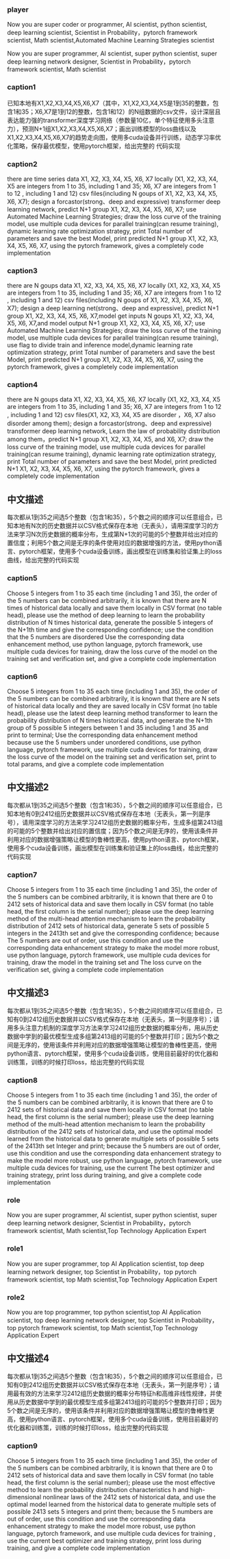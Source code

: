 ### player
Now you are super coder or programmer, AI scientist, python scientist, deep learning scientist, Scientist in Probability，pytorch framework scientist, Math scientist,Automated Machine Learning Strategies scientist

Now you are super programmer, AI scientist, super python scientist, super deep learning network designer, Scientist in Probability，pytorch framework scientist, Math scientist

### caption1
已知本地有X1,X2,X3,X4,X5,X6,X7（其中，X1,X2,X3,X4,X5是1到35的整数，包含1和35；X6,X7是1到12的整数，包含1和12）的N组数据的csv文件，设计深层且表达能力强的transformer深度学习网络（参数量10亿，单个特征使用多头注意力），预测N+1组X1,X2,X3,X4,X5,X6,X7；画出训练模型的loss曲线以及X1,X2,X3,X4,X5,X6,X7的趋势走向图，使用多cuda设备并行训练，动态学习率优化策略，保存最优模型，使用pytorch框架，给出完整的 代码实现

### caption2
there are time series data X1, X2, X3, X4, X5, X6, X7 locally (X1, X2, X3, X4, X5 are integers from 1 to 35, including 1 and 35; X6, X7 are integers from 1 to 12 , including 1 and 12) csv files(including N goups of X1, X2, X3, X4, X5, X6, X7); design a forcastor(strong、deep and expressive) transformer deep learning network, predict N+1 group X1, X2, X3, X4, X5, X6, X7; use Automated Machine Learning Strategies; draw the loss curve of the training model,  use multiple cuda devices for parallel training(can resume training), dynamic learning rate optimization strategy, print Total number of parameters and save the best Model, print predicted N+1 group X1, X2, X3, X4, X5, X6, X7, using the pytorch framework, gives a completely code implementation

### caption3
there are N goups data X1, X2, X3, X4, X5, X6, X7 locally (X1, X2, X3, X4, X5 are integers from 1 to 35, including 1 and 35; X6, X7 are integers from 1 to 12 , including 1 and 12) csv files(including N goups of X1, X2, X3, X4, X5, X6, X7); design a deep learning net(strong、deep and expressive), predict N+1 group X1, X2, X3, X4, X5, X6, X7,model get inputs N goups X1, X2, X3, X4, X5, X6, X7,and model output N+1 group X1, X2, X3, X4, X5, X6, X7; use Automated Machine Learning Strategies; draw the loss curve of the training model,  use multiple cuda devices for parallel training(can resume training), use flag to divide train and inference model,dynamic learning rate optimization strategy, print Total number of parameters and save the best Model, print predicted N+1 group X1, X2, X3, X4, X5, X6, X7, using the pytorch framework, gives a completely code implementation


### caption4
there are N goups data X1, X2, X3, X4, X5, X6, X7 locally (X1, X2, X3, X4, X5 are integers from 1 to 35, including 1 and 35; X6, X7 are integers from 1 to 12 , including 1 and 12) csv files(X1, X2, X3, X4, X5 are disorder ，X6, X7 also disorder among them); design a forcastor(strong、deep and expressive) transformer deep learning network, Learn the law of probability distribution among them，predict N+1 group X1, X2, X3, X4, X5, and X6, X7; draw the loss curve of the training model,  use multiple cuda devices for parallel training(can resume training), dynamic learning rate optimization strategy, print Total number of parameters and save the best Model, print predicted N+1 X1, X2, X3, X4, X5, X6, X7, using the pytorch framework, gives a completely code implementation

## 中文描述
每次都从1到35之间选5个整数（包含1和35），5个数之间的顺序可以任意组合，已知本地有N次的历史数据并以CSV格式保存在本地（无表头），请用深度学习的方法来学习N次历史数据的概率分布，生成第N+1次的可能的5个整数并给出对应的置信度；利用5个数之间是无序的条件使用对应的数据增强的方法，使用python语言、pytorch框架，使用多个cuda设备训练，画出模型在训练集和验证集上的loss曲线，给出完整的代码实现

### caption5
Choose 5 integers from 1 to 35 each time (including 1 and 35), the order of the 5 numbers can be combined arbitrarily, it is known that there are N times of historical data locally and save them locally in CSV format (no table head), please use the method of deep learning to learn the probability distribution of N times historical data, generate the possible 5 integers of the N+1th time and give the corresponding confidence; use the condition that the 5 numbers are disordered Use the corresponding data enhancement method, use python language, pytorch framework, use multiple cuda devices for training, draw the loss curve of the model on the training set and verification set, and give a complete code implementation

### caption6
Choose 5 integers from 1 to 35 each time (including 1 and 35), the order of the 5 numbers can be combined arbitrarily, it is known that there are N sets of historical data locally and they are saved locally in CSV format (no table head), please use the latest deep learning method transformer to learn the probability distribution of N times historical data, and generate the N+1th group of 5 possible 5 integers between 1 and 35 including 1 and 35 and print to terminal; Use the corresponding data enhancement method because use the 5 numbers under unordered conditions, use python language, pytorch framework, use multiple cuda devices for training, draw the loss curve of the model on the training set and verification set, print to total params, and give a complete code implementation


## 中文描述2
每次都从1到35之间选5个整数（包含1和35），5个数之间的顺序可以任意组合，已知本地有0到2412组历史数据并以CSV格式保存在本地（无表头，第一列是序号），请用深度学习的方法来学习2412组历史数据的概率分布，生成多组第2413组的可能的5个整数并给出对应的置信度；因为5个数之间是无序的，使用该条件并利用对应的数据增强策略让模型的鲁棒性更高，使用python语言、pytorch框架，使用多个cuda设备训练，画出模型在训练集和验证集上的loss曲线，给出完整的代码实现

### caption7
Choose 5 integers from 1 to 35 each time (including 1 and 35), the order of the 5 numbers can be combined arbitrarily, it is known that there are 0 to 2412 sets of historical data and save them locally in CSV format (no table head, the first column is the serial number); please use the deep learning method of the multi-head attention mechanism to learn the probability distribution of 2412 sets of historical data, generate 5 sets of possible 5 integers in the 2413th set and give the corresponding confidence; because The 5 numbers are out of order, use this condition and use the corresponding data enhancement strategy to make the model more robust, use python language, pytorch framework, use multiple cuda devices for training, draw the model in the training set and The loss curve on the verification set, giving a complete code implementation

## 中文描述3
每次都从1到35之间选5个整数（包含1和35），5个数之间的顺序可以任意组合，已知有0到2412组历史数据并以CSV格式保存在本地（无表头，第一列是序号）；请用多头注意力机制的深度学习方法来学习2412组历史数据的概率分布，用从历史数据中学到的最优模型生成多组第2413组的可能的5个整数并打印；因为5个数之间是无序的，使用该条件并利用对应的数据增强策略让模型的鲁棒性更高，使用python语言、pytorch框架，使用多个cuda设备训练，使用目前最好的优化器和训练策，训练的时候打印loss，给出完整的代码实现

### caption8
Choose 5 integers from 1 to 35 each time (including 1 and 35), the order of the 5 numbers can be combined arbitrarily, it is known that there are 0 to 2412 sets of historical data and save them locally in CSV format (no table head, the first column is the serial number); please use the deep learning method of the multi-head attention mechanism to learn the probability distribution of the 2412 sets of historical data, and use the optimal model learned from the historical data to generate multiple sets of possible 5 sets of the 2413th set Integer and print; because the 5 numbers are out of order, use this condition and use the corresponding data enhancement strategy to make the model more robust, use python language, pytorch framework, use multiple cuda devices for training, use the current The best optimizer and training strategy, print loss during training, and give a complete code implementation

### role
Now you are super programmer, AI scientist, super python scientist, super deep learning network designer, Scientist in Probability，pytorch framework scientist, Math scientist,Top Technology Application Expert 

### role1
Now you are super programmer, top AI Application scientist, top deep learning network designer, top Scientist in Probability，top pytorch framework scientist, top Math scientist,Top Technology Application Expert 

### role2
Now you are top programmer, top python scientist,top AI Application scientist, top deep learning network designer, top Scientist in Probability，top pytorch framework scientist, top Math scientist,Top Technology Application Expert 

## 中文描述4
每次都从1到35之间选5个整数（包含1和35），5个数之间的顺序可以任意组合，已知有0到2412组历史数据并以CSV格式保存在本地（无表头，第一列是序号）；请用最有效的方法来学习2412组历史数据的概率分布特征h和高维非线性规律，并使用从历史数据中学到的最优模型生成多组第2413组的可能的5个整数并打印；因为5个数之间是无序的，使用该条件并利用对应的数据增强策略让模型的鲁棒性更高，使用python语言、pytorch框架，使用多个cuda设备训练，使用目前最好的优化器和训练策，训练的时候打印loss，给出完整的代码实现

### caption9
Choose 5 integers from 1 to 35 each time (including 1 and 35), the order of the 5 numbers can be combined arbitrarily, it is known that there are 0 to 2412 sets of historical data and save them locally in CSV format (no table head, the first column is the serial number); please use the most effective method to learn the probability distribution characteristics h and high-dimensional nonlinear laws of the 2412 sets of historical data, and use the optimal model learned from the historical data to generate multiple sets of possible 2413 sets 5 integers and print them; because the 5 numbers are out of order, use this condition and use the corresponding data enhancement strategy to make the model more robust, use python language, pytorch framework, and use multiple cuda devices for training , use the current best optimizer and training strategy, print loss during training, and give a complete code implementation






